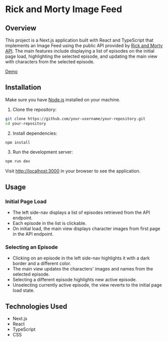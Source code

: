 # Rick and Morty Image Feed

## Overview

This project is a Next.js application built with React and TypeScript that implements an Image Feed using the public API provided by [Rick and Morty API](https://rickandmortyapi.com/documentation/#rest). The main features include displaying a list of episodes on the initial page load, highlighting the selected episode, and updating the main view with characters from the selected episode.

[Demo](https://rickandmorty-diaz-demo.netlify.app/) 

## Installation

Make sure you have [Node.js](https://nodejs.org/) installed on your machine.

1. Clone the repository:

```bash
git clone https://github.com/your-username/your-repository.git
cd your-repository
```

2. Install dependencies:

```bash
npm install
```

3. Run the development server:

```bash
npm run dev
```

Visit [http://localhost:3000](http://localhost:3000) in your browser to see the application.

## Usage

### Initial Page Load 

- The left side-nav displays a list of episodes retrieved from the API endpoint.
- Each episode in the list is clickable.
- On initial load, the main view displays character images from first page in the API endpoint.

### Selecting an Episode 

- Clicking on an episode in the left side-nav highlights it with a dark border and a different color.
- The main view updates the characters' images and names from the selected episode.
- Selecting a different episode highlights new active episode.
- Unselecting currently active episode, the view reverts to the initial page load state.


## Technologies Used

- Next.js
- React
- TypeScript
- CSS
